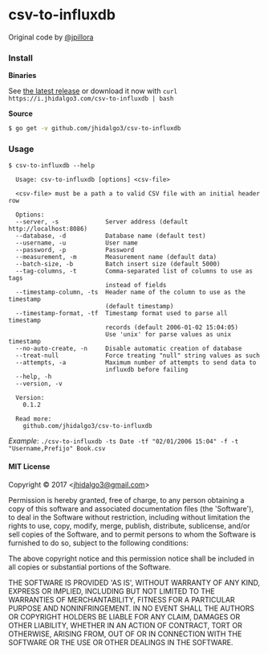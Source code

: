 
# csv-to-influxdb

Original code by [@jpillora](https://github.com/jpillora)

### Install

**Binaries**

See [the latest release](https://github.com/jhidalgo3/csv-to-influxdb/releases/latest) or download it now with `curl https://i.jhidalgo3.com/csv-to-influxdb | bash`

**Source**

``` sh
$ go get -v github.com/jhidalgo3/csv-to-influxdb
```

### Usage

```
$ csv-to-influxdb --help

  Usage: csv-to-influxdb [options] <csv-file>

  <csv-file> must be a path a to valid CSV file with an initial header row

  Options:
  --server, -s             Server address (default http://localhost:8086)
  --database, -d           Database name (default test)
  --username, -u           User name
  --password, -p           Password
  --measurement, -m        Measurement name (default data)
  --batch-size, -b         Batch insert size (default 5000)
  --tag-columns, -t        Comma-separated list of columns to use as tags
                           instead of fields
  --timestamp-column, -ts  Header name of the column to use as the timestamp
                           (default timestamp)
  --timestamp-format, -tf  Timestamp format used to parse all timestamp
                           records (default 2006-01-02 15:04:05)
                           Use 'unix' for parse values as unix timestamp
  --no-auto-create, -n     Disable automatic creation of database
  --treat-null             Force treating "null" string values as such
  --attempts, -a           Maximum number of attempts to send data to
                           influxdb before failing
  --help, -h
  --version, -v

  Version:
    0.1.2

  Read more:
    github.com/jhidalgo3/csv-to-influxdb

```

*Example*: `./csv-to-influxdb -ts Date -tf "02/01/2006 15:04" -f -t "Username,Prefijo" Book.csv`

#### MIT License

Copyright © 2017 &lt;jhidalgo3@gmail.com&gt;

Permission is hereby granted, free of charge, to any person obtaining
a copy of this software and associated documentation files (the
'Software'), to deal in the Software without restriction, including
without limitation the rights to use, copy, modify, merge, publish,
distribute, sublicense, and/or sell copies of the Software, and to
permit persons to whom the Software is furnished to do so, subject to
the following conditions:

The above copyright notice and this permission notice shall be
included in all copies or substantial portions of the Software.

THE SOFTWARE IS PROVIDED 'AS IS', WITHOUT WARRANTY OF ANY KIND,
EXPRESS OR IMPLIED, INCLUDING BUT NOT LIMITED TO THE WARRANTIES OF
MERCHANTABILITY, FITNESS FOR A PARTICULAR PURPOSE AND NONINFRINGEMENT.
IN NO EVENT SHALL THE AUTHORS OR COPYRIGHT HOLDERS BE LIABLE FOR ANY
CLAIM, DAMAGES OR OTHER LIABILITY, WHETHER IN AN ACTION OF CONTRACT,
TORT OR OTHERWISE, ARISING FROM, OUT OF OR IN CONNECTION WITH THE
SOFTWARE OR THE USE OR OTHER DEALINGS IN THE SOFTWARE.
